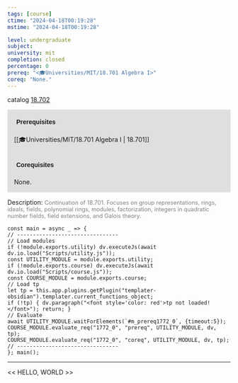 ```yaml
---
tags: [course]
ctime: "2024-04-18T00:19:28"
mstime: "2024-04-18T00:19:28"

level: undergraduate
subject: 
university: mit
completion: closed
percentage: 0
prereq: "<🎓Universities/MIT/18.701 Algebra I>"
coreq: "None."
---
```


catalog [18.702](http://student.mit.edu/catalog/m18b.html#18.702)

<span style="display: block; padding: 15px; background-color: rgb(100, 100, 100, 0.2);"><font id="m_prereq1772_0" style="display: block; font-family: Arial, sans-serif; font-weight: bold; padding: 5px">Prerequisites</font><br><span id="prereq1772_0">[[🎓Universities/MIT/18.701 Algebra I | 18.701]]</span></span>
<span style="display: block; padding: 15px; background-color: rgb(100, 100, 100, 0.2);"><font id="m_coreq1772_0" style="display: block; font-family: Arial, sans-serif; font-weight: bold; padding: 5px">Corequisites</font><br><span id="coreq1772_0">None.</span></span>

<font style="">Description:</font>
<font style="color: grey; font-size: 0.8rem;">Continuation of 18.701. Focuses on group representations, rings, ideals, fields, polynomial rings, modules, factorization, integers in quadratic number fields, field extensions, and Galois theory.</font>

```dataviewjs
const main = async _ => {
// --------------------------------
// Load modules
if (!module.exports.utility) dv.executeJs(await dv.io.load("Scripts/utility.js"));
const UTILITY_MODULE = module.exports.utility;
if (!module.exports.course) dv.executeJs(await dv.io.load("Scripts/course.js"));
const COURSE_MODULE = module.exports.course;
// Load tp
let tp = this.app.plugins.getPlugin("templater-obsidian").templater.current_functions_object;
if (!tp) { dv.paragraph("<font style='color: red'>tp not loaded!</font>"); return; }
// Evaluate
await UTILITY_MODULE.waitForElements(`#m_prereq1772_0`, {timeout:5});
COURSE_MODULE.evaluate_req("1772_0", "prereq", UTILITY_MODULE, dv, tp);
COURSE_MODULE.evaluate_req("1772_0", "coreq", UTILITY_MODULE, dv, tp);
// --------------------------------
}; main();
```

---

<< HELLO, WORLD >>
